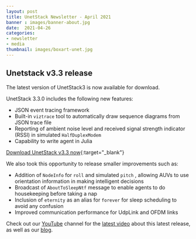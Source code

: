 ```yaml
---
layout: post
title: UnetStack Newsletter - April 2021
banner : images/banner-about.jpg
date:  2021-04-26
categories:
- newsletter
- media
thumbnail: images/boxart-unet.jpg
---
```

## Unetstack v3.3 release

The latest version of UnetStack3 is now available for download.


UnetStack 3.3.0 includes the following new features:

- JSON event tracing framework
- Built-in `viztrace` tool to automatically draw sequence diagrams from JSON trace file
- Reporting of ambient noise level and received signal strength indicator (RSSI) in simulated `HalfDuplexModem`
- Capability to write agent in Julia


[Download UnetStack v3.3 now](https://unetstack.net/#downloads){:target="_blank"}


We also took this opportunity to release smaller improvements such as:

- Addition of  `NodeInfo`  for `roll` and simulated `pitch` , allowing AUVs to use orientation information in making intelligent decisions
- Broadcast of  `AboutToSleepNtf` message to enable agents to do housekeeping before taking a nap
- Inclusion of  `eternity`  as an alias for  `forever` for sleep scheduling to avoid any confusion
- Improved communication performance for UdpLink and OFDM links

Check out our [YouTube](https://www.youtube.com/channel/UCnwSva23AuUCFPqgI0kPvdw) channel for the [latest video](https://www.youtube.com/watch?v=H1522Aa1UuY) about this latest release, as well as our [blog](https://blog.unetstack.net/whats-new-in-UnetStack-3.3).

